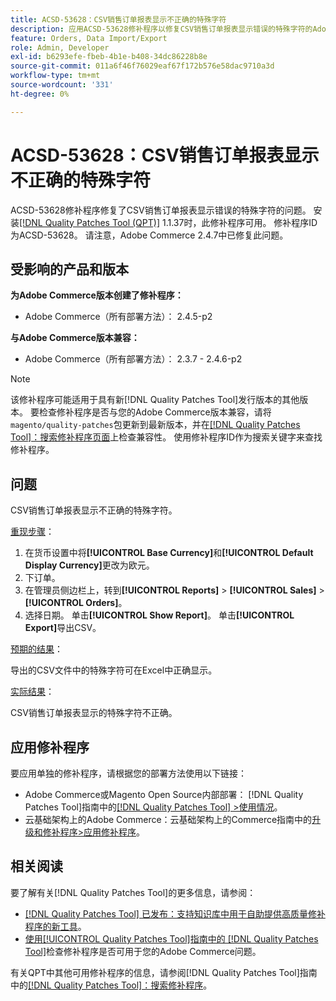 ```yaml
---
title: ACSD-53628：CSV销售订单报表显示不正确的特殊字符
description: 应用ACSD-53628修补程序以修复CSV销售订单报表显示错误的特殊字符的Adobe Commerce问题。
feature: Orders, Data Import/Export
role: Admin, Developer
exl-id: b6293efe-fbeb-4b1e-b408-34dc86228b8e
source-git-commit: 011a6f46f76029eaf67f172b576e58dac9710a3d
workflow-type: tm+mt
source-wordcount: '331'
ht-degree: 0%

---
```


# ACSD-53628：CSV销售订单报表显示不正确的特殊字符

ACSD-53628修补程序修复了CSV销售订单报表显示错误的特殊字符的问题。 安装[[!DNL Quality Patches Tool (QPT)]](https://experienceleague.adobe.com/en/docs/commerce-operations/tools/quality-patches-tool/quality-patches-tool-to-self-serve-quality-patches) 1.1.37时，此修补程序可用。 修补程序ID为ACSD-53628。 请注意，Adobe Commerce 2.4.7中已修复此问题。

## 受影响的产品和版本

**为Adobe Commerce版本创建了修补程序：**

* Adobe Commerce（所有部署方法）： 2.4.5-p2

**与Adobe Commerce版本兼容：**

* Adobe Commerce（所有部署方法）： 2.3.7 - 2.4.6-p2

>[!NOTE]
>
>该修补程序可能适用于具有新[!DNL Quality Patches Tool]发行版本的其他版本。 要检查修补程序是否与您的Adobe Commerce版本兼容，请将`magento/quality-patches`包更新到最新版本，并在[[!DNL Quality Patches Tool]：搜索修补程序页面](https://experienceleague.adobe.com/tools/commerce-quality-patches/index.html)上检查兼容性。 使用修补程序ID作为搜索关键字来查找修补程序。

## 问题

CSV销售订单报表显示不正确的特殊字符。

<u>重现步骤</u>：

1. 在货币设置中将&#x200B;**[!UICONTROL Base Currency]**&#x200B;和&#x200B;**[!UICONTROL Default Display Currency]**&#x200B;更改为欧元。
1. 下订单。
1. 在管理员侧边栏上，转到&#x200B;**[!UICONTROL Reports]** > **[!UICONTROL Sales]** > **[!UICONTROL Orders]**。
1. 选择日期。 单击&#x200B;**[!UICONTROL Show Report]**。 单击&#x200B;**[!UICONTROL Export]**&#x200B;导出CSV。

<u>预期的结果</u>：

导出的CSV文件中的特殊字符可在Excel中正确显示。

<u>实际结果</u>：

CSV销售订单报表显示的特殊字符不正确。


## 应用修补程序

要应用单独的修补程序，请根据您的部署方法使用以下链接：

* Adobe Commerce或Magento Open Source内部部署： [!DNL Quality Patches Tool]指南中的[[!DNL Quality Patches Tool] >使用情况](/help/tools/quality-patches-tool/usage.md)。
* 云基础架构上的Adobe Commerce：云基础架构上的Commerce指南中的[升级和修补程序>应用修补程序](https://experienceleague.adobe.com/docs/commerce-cloud-service/user-guide/develop/upgrade/apply-patches.html)。

## 相关阅读

要了解有关[!DNL Quality Patches Tool]的更多信息，请参阅：

* [[!DNL Quality Patches Tool] 已发布：支持知识库中用于自助提供高质量修补程序的新工具](https://experienceleague.adobe.com/en/docs/commerce-operations/tools/quality-patches-tool/quality-patches-tool-to-self-serve-quality-patches)。
* [使用[!UICONTROL Quality Patches Tool]指南中的 [!DNL Quality Patches Tool]](/help/tools/quality-patches-tool/patches-available-in-qpt/check-patch-for-magento-issue-with-magento-quality-patches.md)检查修补程序是否可用于您的Adobe Commerce问题。


有关QPT中其他可用修补程序的信息，请参阅[!DNL Quality Patches Tool]指南中的[[!DNL Quality Patches Tool]：搜索修补程序](https://experienceleague.adobe.com/tools/commerce-quality-patches/index.html)。
